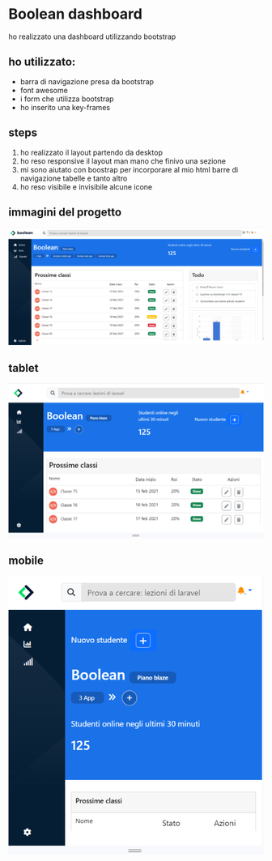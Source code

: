 # Boolean dashboard
 
<p>ho realizzato una dashboard utilizzando
bootstrap</p>

##  ho utilizzato:

- barra di navigazione presa da bootstrap
- font awesome
- i form che utilizza bootstrap
- ho inserito una key-frames

## steps

1. ho realizzato il layout partendo da desktop
2. ho reso responsive il layout man mano che finivo una sezione
3. mi sono aiutato con boostrap per incorporare al mio html barre di navigazione
tabelle e tanto altro
4. ho  reso visibile e invisibile alcune icone 

## immagini del progetto

![immagine progetto](screenshot/Screenshot%202023-10-26%20170433.png)
## tablet
![immagine progetto](screenshot/Screenshot%202023-10-26%20170817.png)
## mobile

![immagine progetto](screenshot/Screenshot%202023-10-26%20171237.png)
